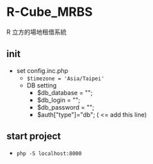 # R-Cube_MRBS
 R 立方的場地租借系統
## init
- set config.inc.php
  - `$timezone = 'Asia/Taipei'`
  - DB setting 
    - $db_database = "";
    - $db_login = "";
    - $db_password = "";
    - $auth["type"]="db"; ( <= add this line)
## start project
- `php -S localhost:8000`
